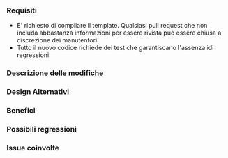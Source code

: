 <!--

Hai letto il codice di condotta del FIUP? Inviando una Pull Request dichiari di accettarlo e di rispettarlo, ciò include trattare tutti con rispetto: https://github.com/FIUP/Getting_Started/blob/master/CODE_OF_CONDUCT.md

Hai dubbi o domande? Ti serve aiuto? Dai un'occhiata ai nostri gruppi social: https://github.com/FIUP/Getting_Started/blob/master/FIUP_Rules.md#il-fiup-nei-social

-->

### Requisiti

- E' richiesto di compilare il template. Qualsiasi pull request che non includa abbastanza informazioni per essere rivista può essere chiusa a discrezione dei manutentori.
- Tutto il nuovo codice richiede dei test che garantiscano l'assenza idi regressioni.

### Descrizione delle modifiche

<!--

Dobbiamo essere in grado di capire il perché della modifica da questa descrizione. Se non si riesce a capire cosa faccia il codice da questa descrizione, la pull request potrebbe essere chiusa secondo la discrezione dei manutentori. Tieni a mente che i manutentori che controlleranno la PR potrebbero non avere familiarità o non aver lavorato recentemente al progetto, quindi per favore aiutali a capire
l'impatto delle modifiche.
-->

### Design Alternativi

<!-- Spiega se e quali alternative sarebbero da prendere o sono state prese in considerazione. Nel caso di più scelte, spiega perché le ragioni che hanno condotto a quelle adottate. -->

### Benefici

<!-- Quali benefici porterà la modifica adottata? -->

### Possibili regressioni

<!-- Quali sono i possibili side-effect o impatti negativi delle modifiche? -->

### Issue coinvolte

<!-- Scrivi qui, se le modifiche riguardano alcune issue -->
